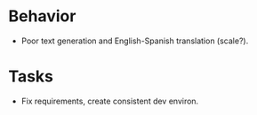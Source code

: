 # Behavior
* Poor text generation and English-Spanish translation (scale?).

# Tasks
* Fix requirements, create consistent dev environ.
